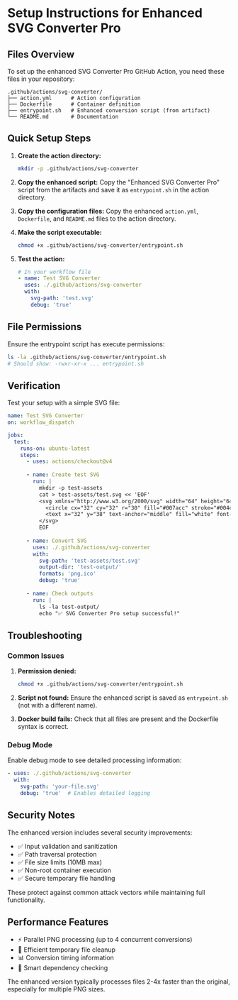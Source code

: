 # Setup Instructions for Enhanced SVG Converter Pro

## Files Overview

To set up the enhanced SVG Converter Pro GitHub Action, you need these files in your repository:

```tree
.github/actions/svg-converter/
├── action.yml      # Action configuration
├── Dockerfile      # Container definition  
├── entrypoint.sh   # Enhanced conversion script (from artifact)
└── README.md       # Documentation
```

## Quick Setup Steps

1. **Create the action directory:**

   ```bash
   mkdir -p .github/actions/svg-converter
   ```

2. **Copy the enhanced script:**
   Copy the "Enhanced SVG Converter Pro" script from the artifacts and save it as `entrypoint.sh` in the action directory.

3. **Copy the configuration files:**
   Copy the enhanced `action.yml`, `Dockerfile`, and `README.md` files to the action directory.

4. **Make the script executable:**

   ```bash
   chmod +x .github/actions/svg-converter/entrypoint.sh
   ```

5. **Test the action:**

   ```yaml
   # In your workflow file
   - name: Test SVG Converter
     uses: ./.github/actions/svg-converter
     with:
       svg-path: 'test.svg'
       debug: 'true'
   ```

## File Permissions

Ensure the entrypoint script has execute permissions:

```bash
ls -la .github/actions/svg-converter/entrypoint.sh
# Should show: -rwxr-xr-x ... entrypoint.sh
```

## Verification

Test your setup with a simple SVG file:

```yaml
name: Test SVG Converter
on: workflow_dispatch

jobs:
  test:
    runs-on: ubuntu-latest
    steps:
      - uses: actions/checkout@v4
      
      - name: Create test SVG
        run: |
          mkdir -p test-assets
          cat > test-assets/test.svg << 'EOF'
          <svg xmlns="http://www.w3.org/2000/svg" width="64" height="64" viewBox="0 0 64 64">
            <circle cx="32" cy="32" r="30" fill="#007acc" stroke="#004c7a" stroke-width="2"/>
            <text x="32" y="38" text-anchor="middle" fill="white" font-family="Arial" font-size="20">✓</text>
          </svg>
          EOF
      
      - name: Convert SVG
        uses: ./.github/actions/svg-converter
        with:
          svg-path: 'test-assets/test.svg'
          output-dir: 'test-output/'
          formats: 'png,ico'
          debug: 'true'
      
      - name: Check outputs
        run: |
          ls -la test-output/
          echo "✅ SVG Converter Pro setup successful!"
```

## Troubleshooting

### Common Issues

1. **Permission denied:**

   ```bash
   chmod +x .github/actions/svg-converter/entrypoint.sh
   ```

2. **Script not found:**
   Ensure the enhanced script is saved as `entrypoint.sh` (not with a different name).

3. **Docker build fails:**
   Check that all files are present and the Dockerfile syntax is correct.

### Debug Mode

Enable debug mode to see detailed processing information:

```yaml
- uses: ./.github/actions/svg-converter
  with:
    svg-path: 'your-file.svg'
    debug: 'true'  # Enables detailed logging
```

## Security Notes

The enhanced version includes several security improvements:

- ✅ Input validation and sanitization
- ✅ Path traversal protection  
- ✅ File size limits (10MB max)
- ✅ Non-root container execution
- ✅ Secure temporary file handling

These protect against common attack vectors while maintaining full functionality.

## Performance Features

- ⚡ Parallel PNG processing (up to 4 concurrent conversions)
- 🧹 Efficient temporary file cleanup
- 📊 Conversion timing information
- 🎯 Smart dependency checking

The enhanced version typically processes files 2-4x faster than the original, especially for multiple PNG sizes.
